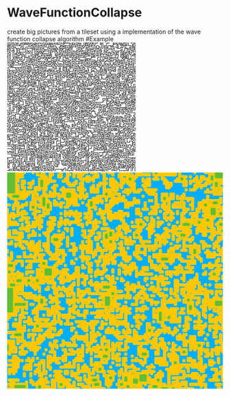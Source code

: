 # WaveFunctionCollapse
create big pictures from a tileset using a implementation of the wave function collapse algorithm
#Example
![pic](https://github.com/alex-909/WaveFunctionCollapse/blob/main/pics/output0%20-%20Kopie.png)
![pic](https://github.com/alex-909/WaveFunctionCollapse/blob/main/pics/output2.png)
